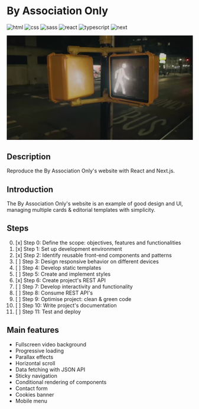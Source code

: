 # By Association Only

![html][html5-badge]
![css][css3-badge]
![sass][sass-badge]
![react][react-badge]
![typescript][typescript-badge]
![next][next-badge]

![Illustration By Association Only](https://raw.githubusercontent.com/MarionCorvez/byassociationonly/refs/heads/main/public/readme-cover.webp)

## Description

Reproduce the By Association Only's website with React and Next.js.

## Introduction

The By Association Only's website is an example of good design and UI, managing multiple cards & editorial templates with simplicity.

## Steps

0. [x] Step 0: Define the scope: objectives, features and functionalities
1. [x] Step 1: Set up development environment
2. [x] Step 2: Identify reusable front-end components and patterns
3. [ ] Step 3: Design responsive behavior on different devices
4. [ ] Step 4: Develop static templates
5. [ ] Step 5: Create and implement styles
6. [x] Step 6: Create project's REST API
7. [ ] Step 7: Develop interactivity and functionality
8. [ ] Step 8: Consume REST API's
9. [ ] Step 9: Optimise project: clean & green code
10. [ ] Step 10: Write project's documentation
11. [ ] Step 11: Test and deploy

## Main features

- Fullscreen video background
- Progressive loading
- Parallax effects
- Horizontal scroll
- Data fetching with JSON API
- Sticky navigation
- Conditional rendering of components
- Contact form
- Cookies banner
- Mobile menu

<!-- BADGE LINKS -->

[html5-badge]: https://img.shields.io/badge/HTML5-E34F26?style=for-the-badge&logo=html5&logoColor=white
[css3-badge]: https://img.shields.io/badge/CSS3-1572B6?style=for-the-badge&logo=css3&logoColor=white
[sass-badge]: https://img.shields.io/badge/Sass-CC6699?style=for-the-badge&logo=sass&logoColor=white
[javascript-badge]: https://img.shields.io/badge/JavaScript-F7DF1E?style=for-the-badge&logo=javascript&logoColor=black
[react-badge]: https://img.shields.io/badge/React-20232A?style=for-the-badge&logo=react&logoColor=61DAFB
[typeScript-badge]: https://img.shields.io/badge/TypeScript-3178C6?logo=typescript&logoColor=white&style=for-the-badge
[next-badge]: https://img.shields.io/badge/Next.js-000000?logo=next.js&logoColor=white&style=for-the-badge
